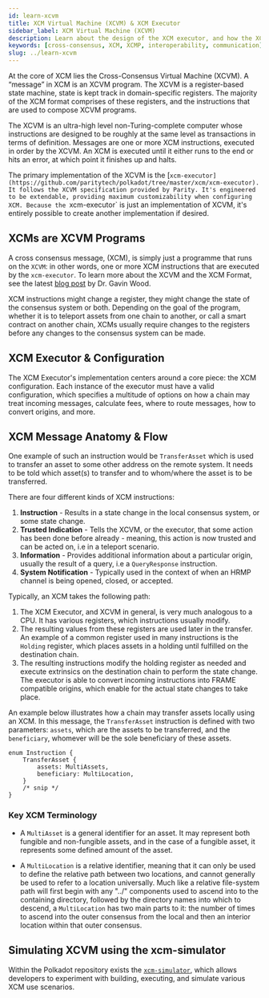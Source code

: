 ```yaml
---
id: learn-xcvm
title: XCM Virtual Machine (XCVM) & XCM Executor
sidebar_label: XCM Virtual Machine (XCVM)
description: Learn about the design of the XCM executor, and how the XCM Virtual machine works.
keywords: [cross-consensus, XCM, XCMP, interoperability, communication]
slug: ../learn-xcvm
---
```


At the core of XCM lies the Cross-Consensus Virtual Machine (XCVM). A “message” in XCM is an XCVM
program. The XCVM is a register-based state machine, state is kept track in domain-specific
registers. The majority of the XCM format comprises of these registers, and the instructions that
are used to compose XCVM programs.

The XCVM is an ultra-high level non-Turing-complete computer whose instructions are designed to be
roughly at the same level as transactions in terms of definition. Messages are one or more XCM
instructions, executed in order by the XCVM. An XCM is executed until it either runs to the end or
hits an error, at which point it finishes up and halts.

The primary implementation of the XCVM is the
[`xcm-executor](https://github.com/paritytech/polkadot/tree/master/xcm/xcm-executor). It follows the
XCVM specification provided by Parity. It's engineered to be extendable, providing maximum
customizability when configuring XCM. Because the `xcm-executor` is just an implementation of XCVM,
it's entirely possible to create another implementation if desired.

## XCMs are XCVM Programs

A cross consensus message, (XCM), is simply just a programme that runs on the `XCVM`: in other
words, one or more XCM instructions that are executed by the `xcm-executor`. To learn more about the
XCVM and the XCM Format, see the latest
[blog post](https://medium.com/polkadot-network/xcm-the-cross-consensus-message-format-3b77b1373392)
by Dr. Gavin Wood.

XCM instructions might change a register, they might change the state of the consensus system or
both. Depending on the goal of the program, whether it is to teleport assets from one chain to
another, or call a smart contract on another chain, XCMs usually require changes to the registers
before any changes to the consensus system can be made.

## XCM Executor & Configuration

The XCM Executor's implementation centers around a core piece: the XCM configuration. Each instance
of the executor must have a valid configuration, which specifies a multitude of options on how a
chain may treat incoming messages, calculate fees, where to route messages, how to convert origins,
and more.

## XCM Message Anatomy & Flow

One example of such an instruction would be `TransferAsset` which is used to transfer an asset to
some other address on the remote system. It needs to be told which asset(s) to transfer and to
whom/where the asset is to be transferred.

There are four different kinds of XCM instructions:

1. **Instruction** - Results in a state change in the local consensus system, or some state change.
2. **Trusted Indication** - Tells the XCVM, or the executor, that some action has been done before
   already - meaning, this action is now trusted and can be acted on, i.e in a teleport scenario.
3. **Information** - Provides additional information about a particular origin, usually the result
   of a query, i.e a `QueryResponse` instruction.
4. **System Notification** - Typically used in the context of when an HRMP channel is being opened,
   closed, or accepted.

Typically, an XCM takes the following path:

1. The XCM Executor, and XCVM in general, is very much analogous to a CPU. It has various registers,
   which instructions usually modify.
2. The resulting values from these registers are used later in the transfer. An example of a common
   register used in many instructions is the `Holding` register, which places assets in a holding
   until fulfilled on the destination chain.
3. The resulting instructions modify the holding register as needed and execute extrinsics on the
   destination chain to perform the state change. The executor is able to convert incoming
   instructions into FRAME compatible origins, which enable for the actual state changes to take
   place.

An example below illustrates how a chain may transfer assets locally using an XCM. In this message,
the `TransferAsset` instruction is defined with two parameters: `assets`, which are the assets to be
transferred, and the `beneficiary`, whomever will be the sole beneficiary of these assets.

```
enum Instruction {
    TransferAsset {
        assets: MultiAssets,
        beneficiary: MultiLocation,
    }
    /* snip */
}
```

### Key XCM Terminology

- A `MultiAsset` is a general identifier for an asset. It may represent both fungible and
  non-fungible assets, and in the case of a fungible asset, it represents some defined amount of the
  asset.

- A `MultiLocation` is a relative identifier, meaning that it can only be used to define the
  relative path between two locations, and cannot generally be used to refer to a location
  universally. Much like a relative file-system path will first begin with any "../" components used
  to ascend into to the containing directory, followed by the directory names into which to descend,
  a `MultiLocation` has two main parts to it: the number of times to ascend into the outer consensus
  from the local and then an interior location within that outer consensus.

## Simulating XCVM using the xcm-simulator

Within the Polkadot repository exists the
[`xcm-simulator`](https://github.com/paritytech/polkadot/tree/master/xcm/xcm-simulator), which
allows developers to experiment with building, executing, and simulate various XCM use scenarios.
